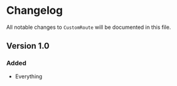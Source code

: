 # Changelog

All notable changes to `CustomRoute` will be documented in this file.

## Version 1.0

### Added
- Everything
